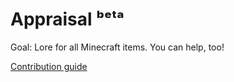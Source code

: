 # Appraisal ᵇᵉᵗᵃ

Goal: Lore for all Minecraft items. You can help, too! 

[Contribution guide](https://github.com/DrMeepster/appraisal/wiki/Contribution-Guide)
